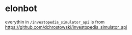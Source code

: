 # elonbot

everythin in `/investopedia_simulator_api` is from https://github.com/dchrostowski/investopedia_simulator_api
